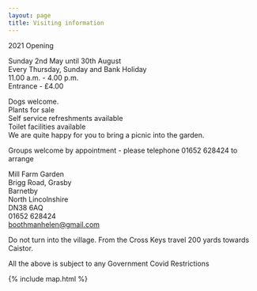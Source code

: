 ```yaml
---
layout: page
title: Visiting information
---
```


2021 Opening

Sunday 2nd May until 30th August<br/>
Every Thursday, Sunday and Bank Holiday<br/>
11.00 a.m. - 4.00 p.m.<br/>
Entrance - £4.00<br/>
  
Dogs welcome.<br/>
Plants for sale  
Self service refreshments available  
Toilet facilities available  
We are quite happy for you to bring a picnic into the garden.

Groups welcome by appointment - please telephone 01652 628424 to arrange

Mill Farm Garden<br/>
Brigg Road, Grasby<br/>
Barnetby<br/>
North Lincolnshire<br/>
DN38 6AQ<br/>
01652 628424<br/>
boothmanhelen@gmail.com

Do not turn into the village.  From the Cross Keys travel 200 yards towards Caistor.

All the above is subject to any Government Covid Restrictions    

{% include map.html %}
